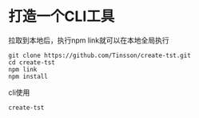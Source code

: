 # 打造一个CLI工具

拉取到本地后，执行npm link就可以在本地全局执行

```
git clone https://github.com/Tinsson/create-tst.git
cd create-tst
npm link
npm install
```

cli使用
```
create-tst
```
